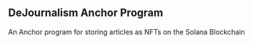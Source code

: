 ## DeJournalism Anchor Program

An Anchor program for storing articles as NFTs on the Solana Blockchain
